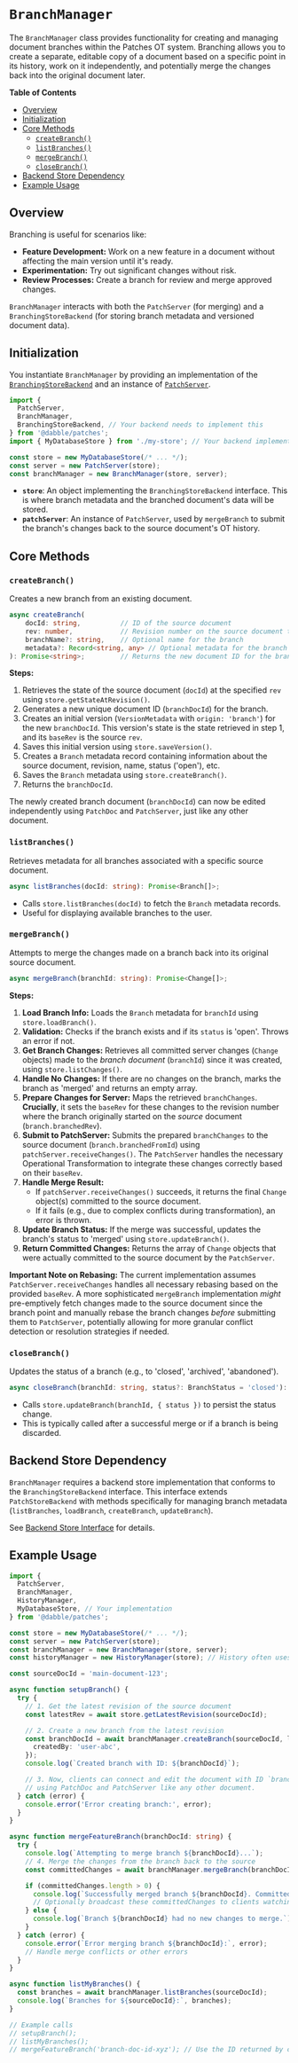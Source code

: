 # `BranchManager`

The `BranchManager` class provides functionality for creating and managing document branches within the Patches OT system. Branching allows you to create a separate, editable copy of a document based on a specific point in its history, work on it independently, and potentially merge the changes back into the original document later.

**Table of Contents**

- [Overview](#overview)
- [Initialization](#initialization)
- [Core Methods](#core-methods)
  - [`createBranch()`](#createbranch)
  - [`listBranches()`](#listbranches)
  - [`mergeBranch()`](#mergebranch)
  - [`closeBranch()`](#closebranch)
- [Backend Store Dependency](#backend-store-dependency)
- [Example Usage](#example-usage)

## Overview

Branching is useful for scenarios like:

- **Feature Development:** Work on a new feature in a document without affecting the main version until it's ready.
- **Experimentation:** Try out significant changes without risk.
- **Review Processes:** Create a branch for review and merge approved changes.

`BranchManager` interacts with both the `PatchServer` (for merging) and a `BranchingStoreBackend` (for storing branch metadata and versioned document data).

## Initialization

You instantiate `BranchManager` by providing an implementation of the [`BranchingStoreBackend`](./operational-transformation.md#branchingstorebackend) and an instance of [`PatchServer`](./PatchServer.md).

```typescript
import {
  PatchServer,
  BranchManager,
  BranchingStoreBackend, // Your backend needs to implement this
} from '@dabble/patches';
import { MyDatabaseStore } from './my-store'; // Your backend implementation

const store = new MyDatabaseStore(/* ... */);
const server = new PatchServer(store);
const branchManager = new BranchManager(store, server);
```

- **`store`**: An object implementing the `BranchingStoreBackend` interface. This is where branch metadata and the branched document's data will be stored.
- **`patchServer`**: An instance of `PatchServer`, used by `mergeBranch` to submit the branch's changes back to the source document's OT history.

## Core Methods

### `createBranch()`

Creates a new branch from an existing document.

```typescript
async createBranch(
    docId: string,          // ID of the source document
    rev: number,            // Revision number on the source document to branch from
    branchName?: string,    // Optional name for the branch
    metadata?: Record<string, any> // Optional metadata for the branch
): Promise<string>;         // Returns the new document ID for the branch
```

**Steps:**

1.  Retrieves the state of the source document (`docId`) at the specified `rev` using `store.getStateAtRevision()`.
2.  Generates a new unique document ID (`branchDocId`) for the branch.
3.  Creates an initial version (`VersionMetadata` with `origin: 'branch'`) for the new `branchDocId`. This version's state is the state retrieved in step 1, and its `baseRev` is the source `rev`.
4.  Saves this initial version using `store.saveVersion()`.
5.  Creates a `Branch` metadata record containing information about the source document, revision, name, status ('open'), etc.
6.  Saves the `Branch` metadata using `store.createBranch()`.
7.  Returns the `branchDocId`.

The newly created branch document (`branchDocId`) can now be edited independently using `PatchDoc` and `PatchServer`, just like any other document.

### `listBranches()`

Retrieves metadata for all branches associated with a specific source document.

```typescript
async listBranches(docId: string): Promise<Branch[]>;
```

- Calls `store.listBranches(docId)` to fetch the `Branch` metadata records.
- Useful for displaying available branches to the user.

### `mergeBranch()`

Attempts to merge the changes made on a branch back into its original source document.

```typescript
async mergeBranch(branchId: string): Promise<Change[]>;
```

**Steps:**

1.  **Load Branch Info:** Loads the `Branch` metadata for `branchId` using `store.loadBranch()`.
2.  **Validation:** Checks if the branch exists and if its `status` is 'open'. Throws an error if not.
3.  **Get Branch Changes:** Retrieves all committed server changes (`Change` objects) made to the _branch document_ (`branchId`) since it was created, using `store.listChanges()`.
4.  **Handle No Changes:** If there are no changes on the branch, marks the branch as 'merged' and returns an empty array.
5.  **Prepare Changes for Server:** Maps the retrieved `branchChanges`. **Crucially**, it sets the `baseRev` for these changes to the revision number where the branch originally started on the _source_ document (`branch.branchedRev`).
6.  **Submit to PatchServer:** Submits the prepared `branchChanges` to the source document (`branch.branchedFromId`) using `patchServer.receiveChanges()`. The `PatchServer` handles the necessary Operational Transformation to integrate these changes correctly based on their `baseRev`.
7.  **Handle Merge Result:**
    - If `patchServer.receiveChanges()` succeeds, it returns the final `Change` object(s) committed to the source document.
    - If it fails (e.g., due to complex conflicts during transformation), an error is thrown.
8.  **Update Branch Status:** If the merge was successful, updates the branch's status to 'merged' using `store.updateBranch()`.
9.  **Return Committed Changes:** Returns the array of `Change` objects that were actually committed to the source document by the `PatchServer`.

**Important Note on Rebasing:** The current implementation assumes `PatchServer.receiveChanges` handles all necessary rebasing based on the provided `baseRev`. A more sophisticated `mergeBranch` implementation _might_ pre-emptively fetch changes made to the source document since the branch point and manually rebase the branch changes _before_ submitting them to `PatchServer`, potentially allowing for more granular conflict detection or resolution strategies if needed.

### `closeBranch()`

Updates the status of a branch (e.g., to 'closed', 'archived', 'abandoned').

```typescript
async closeBranch(branchId: string, status?: BranchStatus = 'closed'): Promise<void>;
```

- Calls `store.updateBranch(branchId, { status })` to persist the status change.
- This is typically called after a successful merge or if a branch is being discarded.

## Backend Store Dependency

`BranchManager` requires a backend store implementation that conforms to the `BranchingStoreBackend` interface. This interface extends `PatchStoreBackend` with methods specifically for managing branch metadata (`listBranches`, `loadBranch`, `createBranch`, `updateBranch`).

See [Backend Store Interface](./operational-transformation.md#backend-store-interface) for details.

## Example Usage

```typescript
import {
  PatchServer,
  BranchManager,
  HistoryManager,
  MyDatabaseStore, // Your implementation
} from '@dabble/patches';

const store = new MyDatabaseStore(/* ... */);
const server = new PatchServer(store);
const branchManager = new BranchManager(store, server);
const historyManager = new HistoryManager(store); // History often uses the same store

const sourceDocId = 'main-document-123';

async function setupBranch() {
  try {
    // 1. Get the latest revision of the source document
    const latestRev = await store.getLatestRevision(sourceDocId);

    // 2. Create a new branch from the latest revision
    const branchDocId = await branchManager.createBranch(sourceDocId, latestRev, 'feature-x-branch', {
      createdBy: 'user-abc',
    });
    console.log(`Created branch with ID: ${branchDocId}`);

    // 3. Now, clients can connect and edit the document with ID `branchDocId`
    // using PatchDoc and PatchServer like any other document.
  } catch (error) {
    console.error('Error creating branch:', error);
  }
}

async function mergeFeatureBranch(branchDocId: string) {
  try {
    console.log(`Attempting to merge branch ${branchDocId}...`);
    // 4. Merge the changes from the branch back to the source
    const committedChanges = await branchManager.mergeBranch(branchDocId);

    if (committedChanges.length > 0) {
      console.log(`Successfully merged branch ${branchDocId}. Committed changes on source:`, committedChanges);
      // Optionally broadcast these committedChanges to clients watching the source document
    } else {
      console.log(`Branch ${branchDocId} had no new changes to merge.`);
    }
  } catch (error) {
    console.error(`Error merging branch ${branchDocId}:`, error);
    // Handle merge conflicts or other errors
  }
}

async function listMyBranches() {
  const branches = await branchManager.listBranches(sourceDocId);
  console.log(`Branches for ${sourceDocId}:`, branches);
}

// Example calls
// setupBranch();
// listMyBranches();
// mergeFeatureBranch('branch-doc-id-xyz'); // Use the ID returned by createBranch
```
